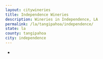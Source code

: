 ```yaml
---
layout: citywineries
title: Independence Wineries
description: Wineries in Independence, LA
permalink: /la/tangipahoa/independence/
state: la
county: tangipahoa
city: independence
---
```

-

